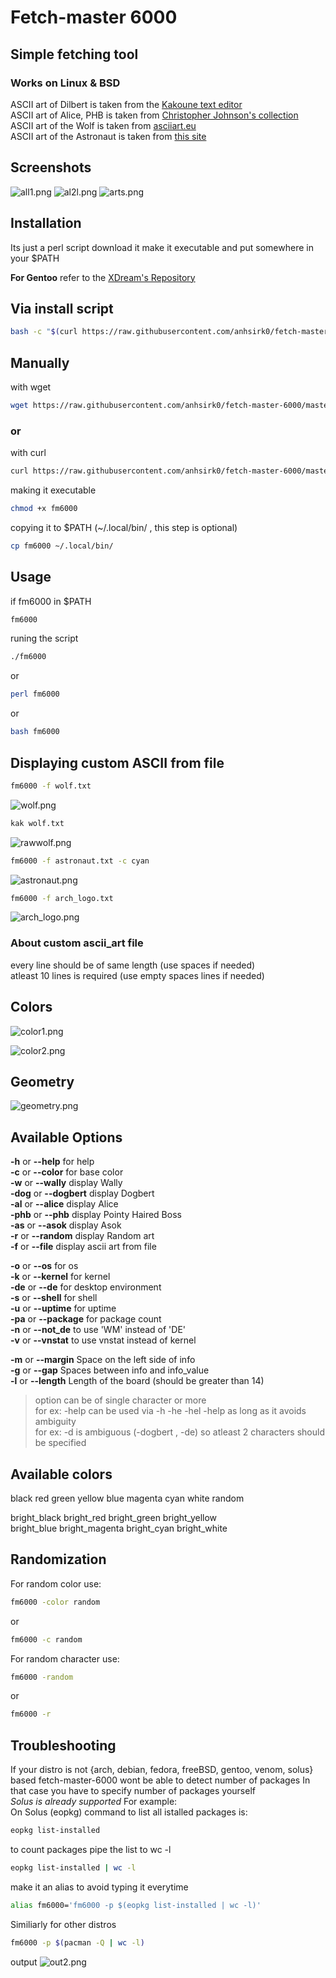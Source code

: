 # Fetch-master 6000

## Simple fetching tool  
### Works on Linux & BSD

ASCII art of Dilbert is taken from the [Kakoune text editor](https://github.com/mawww/kakoune)  
ASCII art of Alice, PHB is taken from [Christopher Johnson's collection](https://asciiart.website/index.php?art=comics/dilbert)  
ASCII art of the Wolf is taken from [asciiart.eu](https://www.asciiart.eu/animals/wolves)  
ASCII art of the Astronaut is taken from [this site](https://pastebin.com/T7tunPCa)  

## Screenshots
![all1.png](https://github.com/anhsirk0/fetch-master-6000/blob/master/screenshots/all1.png)
![al2l.png](https://github.com/anhsirk0/fetch-master-6000/blob/master/screenshots/all2.png)
![arts.png](https://github.com/anhsirk0/fetch-master-6000/blob/master/screenshots/arts.png)

## Installation
Its just a perl script
download it make it executable and put somewhere in your $PATH

**For Gentoo** refer to the [XDream's Repository](https://github.com/XDream8/dreamsrepo)

## Via install script
```bash
bash -c "$(curl https://raw.githubusercontent.com/anhsirk0/fetch-master-6000/master/install.sh)"
```

## Manually
with wget
``` bash
wget https://raw.githubusercontent.com/anhsirk0/fetch-master-6000/master/fm6000.pl -O fm6000
```
### or
with curl
``` bash
curl https://raw.githubusercontent.com/anhsirk0/fetch-master-6000/master/fm6000.pl --output fm6000
```
making it executable
```bash
chmod +x fm6000
```
copying it to $PATH (~/.local/bin/ , this step is optional)
```bash
cp fm6000 ~/.local/bin/
```

## Usage
if fm6000 in $PATH
```bash
fm6000
```
runing the script
```bash
./fm6000
```
or
```bash
perl fm6000
```
or
```bash
bash fm6000
```

## Displaying custom ASCII from file
```bash
fm6000 -f wolf.txt
```
![wolf.png](https://github.com/anhsirk0/fetch-master-6000/blob/master/screenshots/wolf.png)
```bash
kak wolf.txt
```
![rawwolf.png](https://github.com/anhsirk0/fetch-master-6000/blob/master/screenshots/rawwolf.png)  

```bash
fm6000 -f astronaut.txt -c cyan
```
![astronaut.png](https://github.com/anhsirk0/fetch-master-6000/blob/master/screenshots/astronaut.png)

```bash
fm6000 -f arch_logo.txt
```
![arch_logo.png](https://github.com/anhsirk0/fetch-master-6000/blob/master/screenshots/arch_logo.png)

### About custom ascii_art file
every line should be of same length (use spaces if needed)  
atleast 10 lines is required (use empty spaces lines if needed)

## Colors
![color1.png](https://github.com/anhsirk0/fetch-master-6000/blob/master/screenshots/color1.png)

![color2.png](https://github.com/anhsirk0/fetch-master-6000/blob/master/screenshots/color2.png)

## Geometry
![geometry.png](https://github.com/anhsirk0/fetch-master-6000/blob/master/screenshots/geometry.png)

## Available Options
**-h** or **--help** for help  
**-c** or **--color** for base color  
**-w** or **--wally** display Wally  
**-dog** or **--dogbert** display Dogbert  
**-al** or **--alice** display Alice  
**-phb** or **--phb** display Pointy Haired Boss  
**-as** or **--asok** display Asok  
**-r** or **--random** display Random art  
**-f** or **--file** display ascii art from file  

**-o** or **--os** for os  
**-k** or **--kernel** for kernel  
**-de** or **--de** for desktop environment  
**-s** or **--shell** for shell  
**-u** or **--uptime** for uptime  
**-pa** or **--package** for package count  
**-n** or **--not_de** to use 'WM' instead of 'DE'  
**-v** or **--vnstat** to use vnstat instead of kernel  

**-m** or **--margin** Space on the left side of info   
**-g** or **--gap** Spaces between info and info_value  
**-l** or **--length** Length of the board (should be greater than 14)  

> option can be of single character or more  
> for ex: -help can be used via -h -he -hel -help as long as it avoids ambiguity  
> for ex: -d is ambiguous (-dogbert , -de) so atleast 2 characters should be specified  

## Available colors
black  red  green  yellow  blue  magenta  cyan  white random  

bright_black  bright_red      bright_green  bright_yellow  
bright_blue   bright_magenta  bright_cyan   bright_white  

## Randomization
For random color use:
```bash
fm6000 -color random
```
or
```bash
fm6000 -c random
```

For random character use:
```bash
fm6000 -random
```
or
```bash
fm6000 -r
```

## Troubleshooting
If your distro is not {arch, debian, fedora, freeBSD, gentoo, venom, solus} based fetch-master-6000 wont be able to detect number of packages
In that case you have to specify number of packages yourself  
*Solus is already supported* 
For example:  
On Solus (eopkg)
command to list all istalled packages is:
```bash
eopkg list-installed
```
to count packages pipe the list to wc -l

```bash
eopkg list-installed | wc -l
```

make it an alias to avoid typing it everytime

```bash
alias fm6000='fm6000 -p $(eopkg list-installed | wc -l)'
```
Similiarly for other distros

```bash
fm6000 -p $(pacman -Q | wc -l)
```
output
![out2.png](https://github.com/anhsirk0/fetch-master-6000/blob/master/screenshots/out2.png)

